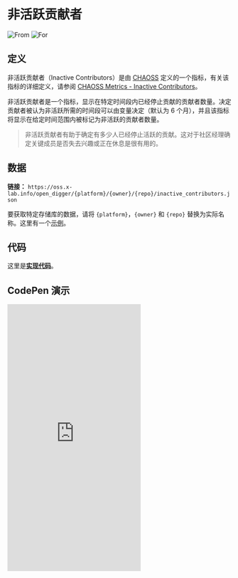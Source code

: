 # 非活跃贡献者

![From](https://img.shields.io/badge/来自-CHAOSS-blue) ![For](https://img.shields.io/badge/用于-仓库-blue)

## 定义

非活跃贡献者（Inactive Contributors）是由 [CHAOSS](https://chaoss.community) 定义的一个指标，有关该指标的详细定义，请参阅 [CHAOSS Metrics - Inactive Contributors](https://chaoss.community/kb/metric-inactive-contributors/)。

非活跃贡献者是一个指标，显示在特定时间段内已经停止贡献的贡献者数量。决定贡献者被认为非活跃所需的时间段可以由变量决定（默认为 6 个月），并且该指标将显示在给定时间范围内被标记为非活跃的贡献者数量。

> 非活跃贡献者有助于确定有多少人已经停止活跃的贡献。这对于社区经理确定关键成员是否失去兴趣或正在休息是很有用的。

## 数据

**链接：** `https://oss.x-lab.info/open_digger/{platform}/{owner}/{repo}/inactive_contributors.json`

要获取特定存储库的数据，请将 `{platform}`，`{owner}` 和 `{repo}` 替换为实际名称。这里有一个[示例](https://oss.x-lab.info/open_digger/github/X-lab2017/open-digger/inactive_contributors.json)。

## 代码

这里是[**实现代码**](https://github.com/X-lab2017/open-digger/blob/master/src/metrics/chaoss.ts#L880)。

## CodePen 演示

<iframe height="600" scrolling="no" title="OpenDigger - [CHAOSS] Developer Status" src="https://codepen.io/frank-zsy/embed/RwBmpYZ?default-tab=js%2Cresult&editable=true" frameborder="no" loading="lazy" allowtransparency="true" allowfullscreen="true">
  See the Pen <a href="https://codepen.io/frank-zsy/pen/RwBmpYZ">
  OpenDigger - [CHAOSS] Developer Status</a> by Frank Zhao (<a href="https://codepen.io/frank-zsy">@frank-zsy</a>)
  on <a href="https://codepen.io">CodePen</a>.
</iframe>
